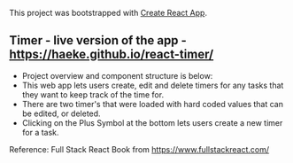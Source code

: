This project was bootstrapped with [Create React App](https://github.com/facebookincubator/create-react-app).

## Timer - live version of the app - https://haeke.github.io/react-timer/

- Project overview and component structure is below:
- This web app lets users create, edit and delete timers for any tasks that they want to keep track of the time for.
- There are two timer's that were loaded with hard coded values that can be edited, or deleted.
- Clicking on the Plus Symbol at the bottom lets users create a new timer for a task.

Reference:
  Full Stack React Book from https://www.fullstackreact.com/
